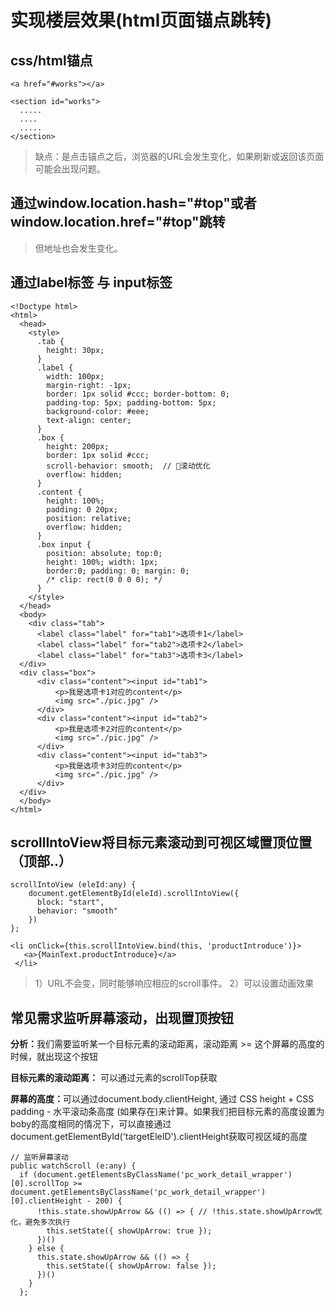 # 实现楼层效果(html页面锚点跳转)

## css/html锚点

```
<a href="#works"></a>

<section id="works">
  .....
  ....
  .....
</section>
```
>缺点：是点击锚点之后，浏览器的URL会发生变化，如果刷新或返回该页面可能会出现问题。

## 通过window.location.hash="#top"或者window.location.href="#top"跳转

>但地址也会发生变化。

## 通过label标签 与 input标签

```
<!Doctype html>
<html>
  <head>
    <style>
      .tab {
        height: 30px;
      }
      .label {
        width: 100px;
        margin-right: -1px;
        border: 1px solid #ccc; border-bottom: 0;
        padding-top: 5px; padding-bottom: 5px;
        background-color: #eee;
        text-align: center;
      }
      .box { 
        height: 200px; 
        border: 1px solid #ccc; 
        scroll-behavior: smooth;  // 滚动优化
        overflow: hidden; 
      }
      .content { 
        height: 100%; 
        padding: 0 20px; 
        position: relative; 
        overflow: hidden;
      }
      .box input { 
        position: absolute; top:0; 
        height: 100%; width: 1px;
        border:0; padding: 0; margin: 0;
        /* clip: rect(0 0 0 0); */
      }
    </style>
  </head>
  <body>
    <div class="tab">
      <label class="label" for="tab1">选项卡1</label>
      <label class="label" for="tab2">选项卡2</label>
      <label class="label" for="tab3">选项卡3</label>
  </div>
  <div class="box">
      <div class="content"><input id="tab1">
          <p>我是选项卡1对应的content</p>
          <img src="./pic.jpg" />
      </div>
      <div class="content"><input id="tab2">
          <p>我是选项卡2对应的content</p>
          <img src="./pic.jpg" />
      </div>
      <div class="content"><input id="tab3">
          <p>我是选项卡3对应的content</p>
          <img src="./pic.jpg" />
      </div>
  </div>
  </body>
</html>
```

## scrollIntoView将目标元素滚动到可视区域置顶位置（顶部..）

```
scrollIntoView (eleId:any) {
    document.getElementById(eleId).scrollIntoView({
      block: "start",
      behavior: "smooth"
    })
};

<li onClick={this.scrollIntoView.bind(this, 'productIntroduce')}>
   <a>{MainText.productIntroduce}</a>
 </li>  
```

>1）URL不会变，同时能够响应相应的scroll事件。 
>2）可以设置动画效果

## 常见需求监听屏幕滚动，出现置顶按钮

<strong>分析：</strong>我们需要监听某一个目标元素的滚动距离，滚动距离 >= 这个屏幕的高度的时候，就出现这个按钮

<strong>目标元素的滚动距离：</strong> 可以通过元素的scrollTop获取

<strong>屏幕的高度：</strong>可以通过document.body.clientHeight, 通过 CSS height + CSS padding - 水平滚动条高度 (如果存在)来计算。如果我们把目标元素的高度设置为boby的高度相同的情况下，可以直接通过
document.getElementById('targetEleID').clientHeight获取可视区域的高度

```
// 监听屏幕滚动
public watchScroll (e:any) {
  if (document.getElementsByClassName('pc_work_detail_wrapper')[0].scrollTop >= document.getElementsByClassName('pc_work_detail_wrapper')[0].clientHeight - 200) {
      !this.state.showUpArrow && (() => { // !this.state.showUpArrow优化，避免多次执行
        this.setState({ showUpArrow: true });
      })()
    } else {
      this.state.showUpArrow && (() => {
        this.setState({ showUpArrow: false });
      })()
    }
  };
```




